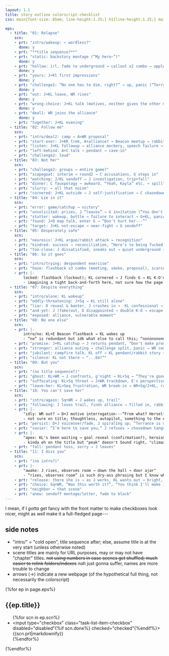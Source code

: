 ```yaml
---
layout: 1.1
title: story outline colorscript-checklist
css: main{font-size:.85em; line-height:1.35;} h1{line-height:1.25;} main h2{margin-top:1em;} main li{margin:.25em 0;} section h2{font-weight:normal; font-size:1.25em;} section ul{list-style-type:none; padding-left:2.4em;} section ul>li{text-indent:-1.5rem;} input{display:inline-block; margin-right:.75rem;} li p{display:inline;} input:checked + p{text-decoration:line-through; opacity:.5;} li>ul{list-style-type:circle; padding-left:1em;} li>ul>li{text-indent:0;}

eps:
  - title: "01: Relapse"
    scn:
    - prt: "intro/wakeup: ← wordless?"
      done: y
    - prt: "**title sequence?**"
    - prt: "static: backstory montage (“My hero~”)"
      done: y
    - prt: "hollow: irl, fade to underground → callout x2 combo → apple"
      done: y
    - prt: "yours: J+Kl first impressions"
      done: y
    - prt: "challenge1: “No one has to die, right?” → up, panic (“Terry”) → u-turn → penalty but escape"
      done: y
    - prt: "out: J+KL leave, WR rises"
      done: y
    - prt: "wrong-choice: J+KL talk (motives, neither gives the other much) → rabbit, gameover → null → J confronts KL"
      done: y
    - prt: "deal1: WR joins the alliance"
      done: y
    - prt: "together: J+KL evening"
  - title: "02: Follow me"
    scn:
    - prt: "intro/deal2: camp → A>WR proposal"
    - prt: "start-over: J+KR trek, A+alliance? → Beacon meetup → rabbits interrupt → outta there"
    - prt: "listen: J+KL followup → alliance mockery, speech failure → A underground → monologue, “someone worth saving;” C"
    - prt: "left-behind: A+C talk → pendant → cave-in"
    - prt: "challenge2: loud"
  - title: "03: Not her"
    scn:
    - prt: "challenge2: groups → entire game?"
    - prt: "scapegoat: interim → round2 → C accusations, G steps in"
    - prt: "watching: J/KL sendoff → J investigation, trip+fall"
    - prt: "dinner: C fauxpology → awkward, “Yeah, Kayla” etc. → spill"
    - prt: "slurry: ← all that noise"
    - prt: "cornered: J+KL outside → J self-justification → C chasedown → C kill → KL has no personal space"
  - title: "04: Lie in it"
    scn:
    - prt: "error: game/catchup → victory"
    - prt: "unsolicited: prizes, J “leaves” → G invitation (“You don't know me. You don't know anything about me”) → J crashes"
    - prt: "stutter: wakeup, bottle → failure to interact → G+KL, panic → J warning/admission"
    - prt: "found: J+D map talk, enter G → “Don't hurt her---”"
    - prt: "target: J>KL not-escape → near-fight → G sendoff"
  - title: "05: Desperately safe"
    scn:
    - prt: "neurosis: J+KL argue/rabbit attack → recognition"
    - prt: "kindred: success → reconciliation, “Here's to being fucked up.” → alas poor rabbit, shelter get"
    - prt: "too-close: J dissatisfied, sneaks out → quiet underground → G talk → letter → rabbits → cave-in → hand hold"
  - title: "06: So it goes"
    scn:
    - prt: "intro/trying: despondent exercise"
    - prt: "haze: flashback x3 combo (meeting, smoke, proposal), scarce KL → KL snaps/returns/?out flashbacks (cheating, initial & montage)"
    - prt: |-
        locked: flashback (lockout); KL cornered → J finds G → KL K-O'd → J triggers cave-in
        - imagining a tight back-and-forth here, not sure how the page division will go
  - title: "07: Despite everything"
    scn:
    - prt: "intro/alone: KL wakeup"
    - prt: "oddly-threatening: J+Sq → KL still alone"
    - prt: "liar: D reveal & banter, J crashes in →  KL confessional → “...Yeah. You do.”"
    - prt: "and-yet: J (fake)out, D disappointed → double K-O → escape, monologue/hero sequence (flashback end)"
    - prt: "exposed: alliance, vulnerable moment"
  - title: "08: No one else"
    scn:
    - prt: |-
        intro/no: KL+E Beacon flashback → KL wakes up
        - “no” is redundant but idk what else to call this; “nonononono” is silly out of context & annoying to remember
    - prt: "promise: J+KL catchup → J returns pendant, “Don't make promises you can't keep.” → J leaves, voiceover into J+WR"
    - prt: "stronger: alliance outing → challenge split, panic → WR complies, celebration"
    - prt: "jubilant: campfire talk, KL off → KL pendant/rabbit story → J+KL sendoff/J suggestion"
    - prt: "silence: KL not there → “...Em?”"
  - title: "09: But you"
    scn:
    - prt: "(no title sequence?)"
    - prt: "ghost: KL+WR → J confronts, g'night → KL+Sq → “They're gone.”"
    - prt: "suffocating: KL>Sq threat → J+WR trackdown, E's perspective"
    - prt: "leave-her: KL>Seq frustration, WR break-in → WR+Sq/J+KL, rabbits → u-turn/cave-in (→ cliffhanger?)"
  - title: "10: You can't save her"
    scn:
    - prt: "intro/again: Sq+WR → J wakes up, trail"
    - prt: "following: J loses trail, finds alliance → filled in, rabbits → left, pulled back in → D says hello"
    - prt: |-
        "idly: WR out? → D+J motive interrogation---“From what? Herself?”"
        - not sure on title; thoughtless, autopilot, something to the effect of "just acting on instinct, not seriously considering the ramifications." not quite *careless* ~~carless lol~~ though, it's more subconscious
    - prt: "persist: D+J voiceover/fade, J spiraling up; “Terrance is my deadbeat brother” → A → A pathetic, “You can't give up now” → mistake.jpg → enter WR"
    - prt: "savior: “I'm here to save you,” J refuses → chasedown tango “This place... these *people* change you.” → WR nearly kiled, J leaves; rabbit-smash, “Do you think you're a fucking hero?”"
    - prt: |-
        "apex: KL's been waiting → goal reveal (confirmation?), heroism taunting → J doesn't, KL threatens → J assesses → hug"
        - kinda eh on the title but "peak" doesn't Sound right, "climax" is too on-the-nose
    - prt: "fall: pendant toss, sorry → J leaves"
  - title: "11: I miss you"
    scn:
    - prt: "(no intro?)"
    - prt: |-
        "awake: J rises, observes room → down the hall → door ajar"
        - “rises, observes room” is such dry-ass phrasing but I know what I'm referring to and That's What Matters(TM)
    - prt: "release: there she is → as J works, KL wants out → bright, wake up → alone; “Thank you...! And... good bye.”"
    - prt: "choice: Sq+WR, “Was this worth it?”, “You think I'll make it?” → “DON'T GO”"
    - prt: "neighbor ← that scene"
    - prt: "anew: sendoff montage/letter, fade to black"
---
```

I mean, if I *gotta* get fancy with the front matter to make checkboxes look nicer, might as *well* make it a full-fledged page---

## side notes
- "intro/" = "cold open", title sequence after; else, assume title is at the very start (unless otherwise noted)
- scene titles are mainly for URL purposes, may or may not have "chapter" titles. ~~not using numbers in case scenes get shuffled; much easier to relink folders/indexes~~ *nah* just gonna suffer, names are more trouble to change
- arrows (→) indicate a new webpage (of the hypothetical full thing, not necessarily the colorscript)

{%for ep in page.eps%}<section><h2>{{ep.title}}</h2><ul>{%for scn in ep.scn%}<li><input type="checkbox" class="task-list-item-checkbox" disabled="disabled"{%if scn.done%} checked="checked"{%endif%}>{{scn.prt|markdownify}}</li>{%endfor%}</ul></section>{%endfor%}